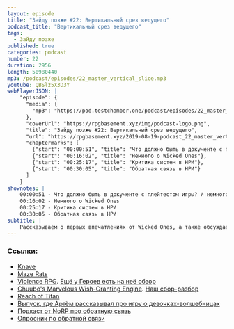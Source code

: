 ```yaml
---
layout: episode
title: "Зайду позже #22: Вертикальный срез ведущего"
podcast_title: "Вертикальный срез ведущего"
tags:
  - Зайду позже
published: true
categories: podcast
number: 22
duration: 2956
length: 50980440
mp3: /podcast/episodes/22_master_vertical_slice.mp3
youtube: QBSlz5X3D3Y
webPlayerJSON: |
    "episode": {
      "media": {
        "mp3": "https://pod.testchamber.one/podcast/episodes/22_master_vertical_slice.mp3"
      },
      "coverUrl": "https://rpgbasement.xyz/img/podcast-logo.png",
      "title": "Зайду позже #22: Вертикальный срез ведущего",
      "url": "https://rpgbasement.xyz/2019-08-19-podcast_22_master_vertical_slice/",
      "chaptermarks": [
        {"start": "00:00:51", "title": "Что должно быть в документе с плейтестом игры? И немного о Wicked Ones"},
        {"start": "00:16:02", "title": "Немного о Wicked Ones"},
        {"start": "00:25:17", "title": "Критика систем в НРИ"},
        {"start": "00:30:05", "title": "Обратная связь в НРИ"}
      ]
    }
shownotes: |
    00:00:51 - Что должно быть в документе с плейтестом игры? И немного о Wicked Ones  
    00:16:02 - Немного о Wicked Ones  
    00:25:17 - Критика систем в НРИ  
    00:30:05 - Обратная связь в НРИ  
subtitle: |
    Рассказываем о первых впечатлениях от Wicked Ones, а также обсуждаем плейтесты, критику и обратную связь в НРИ
---
```


### Ссылки:  
- [Knave](https://www.drivethrurpg.com/product/250888/Knave)
- [Maze Rats](https://www.drivethrurpg.com/product/197158/Maze-Rats)
- [Violence RPG](http://www.costik.com/Violence%20RPG1.pdf). [Ещё у Героев есть на неё обзор](https://www.youtube.com/watch?v=kjEG5en4SoQ)
- [Chuubo's Marvelous Wish-Granting Engine](https://www.drivethrurpg.com/product/134196/Chuubos-Marvelous-WishGranting-Engine). [Наш сбор-разбор](https://rpgbasement.xyz/2019-04-15-podcast_4-chuubo/)
- [Reach of Titan](https://www.kickstarter.com/projects/496783700/reach-of-titan)
- [Выпуск, где Артём рассказывал про игру о девочках-волшебницах](https://rpgbasement.xyz/2019-02-20-podcast_3-anime/)
- [Подкаст от NoRP про обратную связь](https://vk.com/wall-114070332_25377)
- [Опросник по обратной связи](https://rpgbasement.xyz/2017-10-08-d_c_feedback/)

